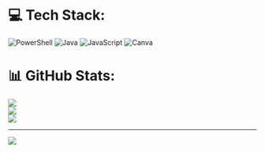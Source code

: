 
# 💻 Tech Stack:
![PowerShell](https://img.shields.io/badge/PowerShell-%235391FE.svg?style=for-the-badge&logo=powershell&logoColor=white) ![Java](https://img.shields.io/badge/java-%23ED8B00.svg?style=for-the-badge&logo=openjdk&logoColor=white) ![JavaScript](https://img.shields.io/badge/javascript-%23323330.svg?style=for-the-badge&logo=javascript&logoColor=%23F7DF1E) ![Canva](https://img.shields.io/badge/Canva-%2300C4CC.svg?style=for-the-badge&logo=Canva&logoColor=white)
# 📊 GitHub Stats:
![](https://github-readme-stats.vercel.app/api?username=Giullia02&theme=dark&hide_border=false&include_all_commits=false&count_private=false)<br/>
![](https://github-readme-streak-stats.herokuapp.com/?user=Giullia02&theme=dark&hide_border=false)<br/>
![](https://github-readme-stats.vercel.app/api/top-langs/?username=Giullia02&theme=dark&hide_border=false&include_all_commits=false&count_private=false&layout=compact)

---
[![](https://visitcount.itsvg.in/api?id=Giullia02&icon=0&color=0)](https://visitcount.itsvg.in)

<!-- Proudly created with GPRM ( https://gprm.itsvg.in ) -->
